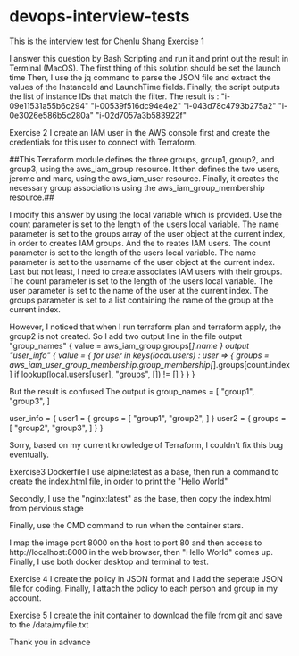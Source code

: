 # devops-interview-tests
This is the interview test for Chenlu Shang
Exercise 1

I answer this question by Bash Scripting and run it and print out the result in Terminal (MacOS).
The first thing of this solution should be set the launch time
Then, I use the jq command to parse the JSON file and extract the values of the InstanceId and LaunchTime fields.
Finally, the script outputs the list of instance IDs that match the filter.
The result is :
"i-09e11531a55b6c294"
"i-00539f516dc94e4e2"
"i-043d78c4793b275a2"
"i-0e3026e586b5c280a"
"i-02d7057a3b583922f"

Exercise 2
I create an IAM user in the AWS console first and create the credentials for this user to connect with Terraform.

##This Terraform module defines the three groups, group1, group2, and group3, using the aws_iam_group resource. It then defines the two users, jerome and marc, using the aws_iam_user resource. Finally, it creates the necessary group associations using the aws_iam_group_membership resource.##

I modify this answer by using the local variable which is provided. 
Use the count parameter is set to the length of the users local variable. The name parameter is set to the groups array of the user object at the current index, in order to creates IAM groups.
And the to reates IAM users. The count parameter is set to the length of the users local variable. The name parameter is set to the username of the user object at the current index.
Last but not least, I need to create associates IAM users with their groups. The count parameter is set to the length of the users local variable. The user parameter is set to the name of the user at the current index. The groups parameter is set to a list containing the name of the group at the current index.

However, I noticed that when I run terraform plan and terraform apply, the group2 is not created. So I add two output line in the file
output "group_names" {
  value = aws_iam_group.groups[*].name
}
output "user_info" {
  value = { for user in keys(local.users) : user => {
    groups = aws_iam_user_group_membership.group_membership[*].groups[count.index] if lookup(local.users[user], "groups", []) != []
  } }
}

But the result is confused 
The output is 
group_names = [
    "group1",
    "group3",
    ]

user_info = {
    user1 = {
    groups = [
        "group1",
        "group2",
        ]
    }
user2 = {
    groups = [
        "group2",
        "group3",
        ]
     }
    } 

Sorry, based on my current knowledge of Terraform, I couldn't fix this bug eventually.


Exercise3 Dockerfile
I use alpine:latest as a base, then run a command to create the index.html file, in order to print the "Hello World"

Secondly, I use the "nginx:latest" as the base, then copy the index.html from pervious stage

Finally, use the CMD command to run when the container stars.

I map the image port 8000 on the host to port 80 and then access to http://localhost:8000 in the web browser, then "Hello World" comes up. Finally, I use both docker desktop and terminal to test.

Exercise 4
I create the policy in JSON format and I add the seperate JSON file for coding. Finally, I attach the policy to each person and group in my account.

Exercise 5
I create the init container to download the file from git and save to the /data/myfile.txt

Thank you in advance